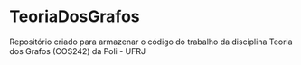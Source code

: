 # TeoriaDosGrafos
Repositório criado para armazenar o código do trabalho da disciplina Teoria dos Grafos (COS242) da Poli - UFRJ
